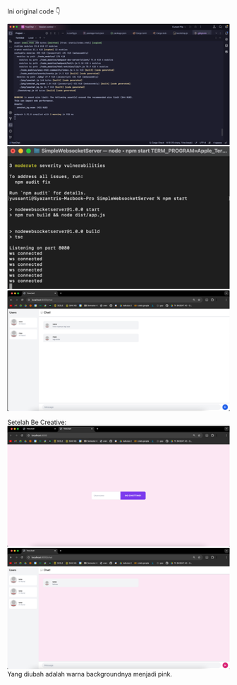 Ini original code 👇

![img_1.png](images/img_1.png)
![img_2.png](images/img_2.png)
![img.png](images/img.png)

Setelah Be Creative:
![img_4.png](images/img_4.png)
![img_3.png](images/img_3.png)
Yang diubah adalah warna backgroundnya menjadi pink.